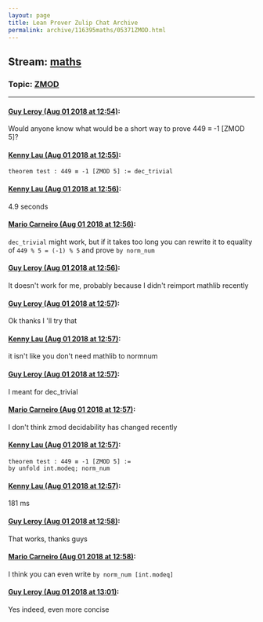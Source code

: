 ```yaml
---
layout: page
title: Lean Prover Zulip Chat Archive 
permalink: archive/116395maths/05371ZMOD.html
---
```


## Stream: [maths](index.html)
### Topic: [ZMOD](05371ZMOD.html)

---

#### [Guy Leroy (Aug 01 2018 at 12:54)](https://leanprover.zulipchat.com/#narrow/stream/116395-maths/topic/ZMOD/near/130705925):
Would anyone know what would be a short way to prove 449 ≡ -1 [ZMOD 5]?

#### [Kenny Lau (Aug 01 2018 at 12:55)](https://leanprover.zulipchat.com/#narrow/stream/116395-maths/topic/ZMOD/near/130705946):
```lean
theorem test : 449 ≡ -1 [ZMOD 5] := dec_trivial
```

#### [Kenny Lau (Aug 01 2018 at 12:56)](https://leanprover.zulipchat.com/#narrow/stream/116395-maths/topic/ZMOD/near/130705992):
4.9 seconds

#### [Mario Carneiro (Aug 01 2018 at 12:56)](https://leanprover.zulipchat.com/#narrow/stream/116395-maths/topic/ZMOD/near/130705998):
`dec_trivial` might work, but if it takes too long you can rewrite it to equality of `449 % 5 = (-1) % 5` and prove `by norm_num`

#### [Guy Leroy (Aug 01 2018 at 12:56)](https://leanprover.zulipchat.com/#narrow/stream/116395-maths/topic/ZMOD/near/130705999):
It doesn't work for me, probably because I didn't reimport mathlib recently

#### [Guy Leroy (Aug 01 2018 at 12:57)](https://leanprover.zulipchat.com/#narrow/stream/116395-maths/topic/ZMOD/near/130706006):
Ok thanks I 'll try that

#### [Kenny Lau (Aug 01 2018 at 12:57)](https://leanprover.zulipchat.com/#narrow/stream/116395-maths/topic/ZMOD/near/130706013):
it isn't like you don't need mathlib to normnum

#### [Guy Leroy (Aug 01 2018 at 12:57)](https://leanprover.zulipchat.com/#narrow/stream/116395-maths/topic/ZMOD/near/130706016):
I meant for dec_trivial

#### [Mario Carneiro (Aug 01 2018 at 12:57)](https://leanprover.zulipchat.com/#narrow/stream/116395-maths/topic/ZMOD/near/130706017):
I don't think zmod decidability has changed recently

#### [Kenny Lau (Aug 01 2018 at 12:57)](https://leanprover.zulipchat.com/#narrow/stream/116395-maths/topic/ZMOD/near/130706021):
```lean
theorem test : 449 ≡ -1 [ZMOD 5] :=
by unfold int.modeq; norm_num
```

#### [Kenny Lau (Aug 01 2018 at 12:57)](https://leanprover.zulipchat.com/#narrow/stream/116395-maths/topic/ZMOD/near/130706022):
181 ms

#### [Guy Leroy (Aug 01 2018 at 12:58)](https://leanprover.zulipchat.com/#narrow/stream/116395-maths/topic/ZMOD/near/130706071):
That works, thanks guys

#### [Mario Carneiro (Aug 01 2018 at 12:58)](https://leanprover.zulipchat.com/#narrow/stream/116395-maths/topic/ZMOD/near/130706074):
I think you can even write `by norm_num [int.modeq]`

#### [Guy Leroy (Aug 01 2018 at 13:01)](https://leanprover.zulipchat.com/#narrow/stream/116395-maths/topic/ZMOD/near/130706170):
Yes indeed, even more concise


